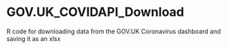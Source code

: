 # GOV.UK_COVIDAPI_Download
R code for downloading data from the GOV.UK Coronavirus dashboard and saving it as an xlsx
